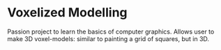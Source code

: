 # Voxelized Modelling

Passion project to learn the basics of computer graphics. Allows user to make 3D voxel-models: similar to painting a grid of squares, but in 3D.
